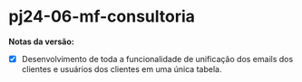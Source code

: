 # pj24-06-mf-consultoria

**Notas da versão:**

- [x] Desenvolvimento de toda a funcionalidade de unificação dos emails dos clientes e usuários dos clientes em uma única tabela.
